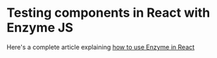 # Testing components in React with Enzyme JS

Here's a complete article explaining [how to use Enzyme in React](https://alextomas.com/blog/primeros-pasos-test-enzyme)
